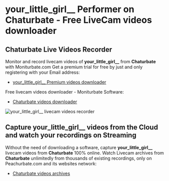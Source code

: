 # your_little_girl__ Performer on Chaturbate - Free LiveCam videos downloader

## Chaturbate Live Videos Recorder

Monitor and record livecam videos of **your_little_girl__** from **Chaturbate** with Moniturbate.com
Get a premium trial for free by just and only registering with your Email address:
* [your_little_girl__ Premium videos downloader](https://moniturbate.com/request-demo-licence-key.html)

Free livecam videos downloader - Moniturbate Software:
* [Chaturbate videos downloader](https://moniturbate.com/moniturbate-download-software.html)

![your_little_girl__ livecam videos recorder](https://peachurnet.com/templates/moniturbate-software.png)


## Capture your_little_girl__ videos from the Cloud and watch your recordings on Streaming

Without the need of downloading a software, capture **your_little_girl__** livecam videos from **Chaturbate** 100% online.
Watch Livecam archives from **Chaturbate** unlimitedly from thousands of existing recordings, only on Peachurbate.com and its websites network:
* [Chaturbate videos archives](https://peachurnet.com/)